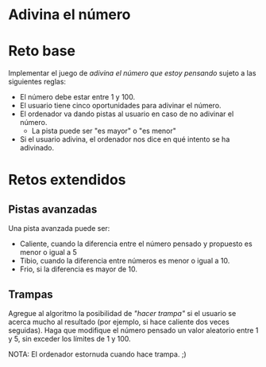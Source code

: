# Adivina el número

# Reto base

Implementar el juego de *adivina el número que estoy pensando* sujeto a las siguientes reglas:

- El número debe estar entre 1 y 100.
- El usuario tiene cinco oportunidades para adivinar el número.
- El ordenador va dando pistas al usuario en caso de no adivinar el número.
  - La pista puede ser "es mayor" o "es menor"
- Si el usuario adivina, el ordenador nos dice en qué intento se ha adivinado.

# Retos extendidos

## Pistas avanzadas

Una pista avanzada puede ser: 

- Caliente, cuando la diferencia entre el número pensado y propuesto es menor o igual a 5
- Tibio, cuando la diferencia entre números es menor o igual a 10.
- Frio, si la diferencia es mayor de 10.

## Trampas

Agregue al algoritmo la posibilidad de *"hacer trampa"* si el usuario se acerca mucho al resultado (por ejemplo, si hace caliente dos veces seguidas). Haga que modifique el número pensado un valor aleatorio entre 1 y 5, sin exceder los límites de 1 y 100. 

NOTA: El ordenador estornuda cuando hace trampa. ;)